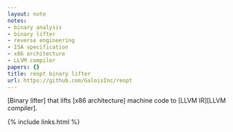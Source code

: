 ```yaml
---
layout: note
notes:
- binary analysis
- binary lifter
- reverse engineering
- ISA specification
- x86 architecture
- LLVM compiler
papers: {}
title: reopt binary lifter
url: https://github.com/GaloisInc/reopt
---
```


[Binary lifter] that lifts [x86 architecture] machine code to [LLVM IR][LLVM compiler].

{% include links.html %}
